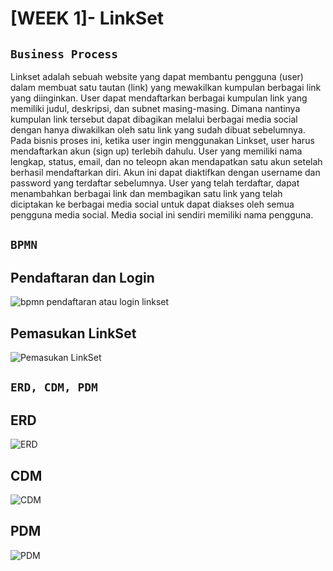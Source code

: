 # [WEEK 1]- LinkSet

## `Business Process`
Linkset adalah sebuah website  yang dapat membantu pengguna (user) dalam membuat satu tautan (link) yang mewakilkan kumpulan berbagai link yang diinginkan. User dapat mendaftarkan berbagai kumpulan link yang memiliki judul, deskripsi, dan subnet masing-masing. Dimana nantinya kumpulan link tersebut dapat dibagikan melalui berbagai media social dengan hanya diwakilkan oleh satu link yang sudah dibuat sebelumnya.
Pada bisnis proses ini, ketika user ingin menggunakan Linkset, user harus mendaftarkan akun (sign up) terlebih dahulu. User yang memiliki nama lengkap, status, email, dan no teleopn akan mendapatkan satu akun setelah berhasil mendaftarkan diri. Akun ini dapat diaktifkan dengan username dan password yang terdaftar sebelumnya.
User yang telah terdaftar, dapat menambahkan berbagai link dan membagikan satu link yang telah diciptakan ke berbagai media social untuk dapat diakses oleh semua pengguna media social. Media social ini sendiri memiliki nama pengguna.

## `BPMN`
## Pendaftaran dan Login
![bpmn pendaftaran atau login linkset](https://user-images.githubusercontent.com/71377466/188409274-647ff4ca-05ff-46e7-b7f1-5a929525cb98.png)

## Pemasukan LinkSet
![Pemasukan LinkSet](https://user-images.githubusercontent.com/71377466/188411914-9bca7dc3-c14d-4b61-addb-c4f21c8d004c.jpeg)


## `ERD, CDM, PDM`
## ERD
![ERD](https://user-images.githubusercontent.com/71377466/188409931-a95abd75-b519-44a1-b553-6626ca660cc7.jpg)
## CDM
![CDM](https://user-images.githubusercontent.com/71377466/188409922-adce3d24-f126-4dbf-9746-7d4be878c81c.jpg)
## PDM
![PDM](https://user-images.githubusercontent.com/71377466/188409939-89e4f2aa-0332-4e46-9b19-2002174c805f.jpeg)

